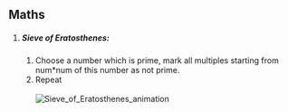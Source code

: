 ## Maths

1.  ##### **Sieve of Eratosthenes:**
    1.  Choose a number which is prime, mark all multiples starting from num*num of this 
    number as not prime.
    2.  Repeat
    <br/><br/>
    ![Sieve_of_Eratosthenes_animation](https://user-images.githubusercontent.com/17683048/136081279-1614a55d-4343-4671-b88b-7082aebfcdf4.gif)
